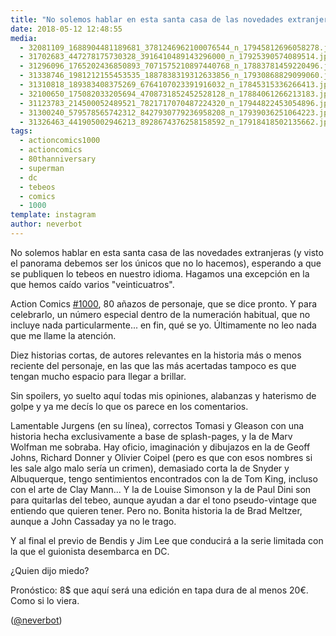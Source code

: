 ```yaml
---
title: "No solemos hablar en esta santa casa de las novedades extranjeras (y visto el panorama debemos ser los únicos que no lo hacemos), esperando a que se publiquen lo tebeos en nuestro idioma"
date: 2018-05-12 12:48:55
media: 
  - 32081109_1688904481189681_3781246962100076544_n_17945812696058278.jpg
  - 31702683_447278175730328_3916410489143296000_n_17925390574089514.jpg
  - 31296096_1765202436850893_7071575210897440768_n_17883781459220496.jpg
  - 31338746_1981212155453535_1887838319312633856_n_17930868829099060.jpg
  - 31310818_189383408375269_6764107023391916032_n_17845315336266413.jpg
  - 32100650_175082033205694_4708731852452528128_n_17884061266213183.jpg
  - 31123783_214500052489521_7821717070487224320_n_17944822453054896.jpg
  - 31300240_579578565742312_8427930779236958208_n_17939036251064223.jpg
  - 31326463_441905002946213_8928674376258158592_n_17918418502135662.jpg
tags: 
  - actioncomics1000
  - actioncomics
  - 80thanniversary
  - superman
  - dc
  - tebeos
  - comics
  - 1000
template: instagram
author: neverbot
---
```


No solemos hablar en esta santa casa de las novedades extranjeras (y visto el panorama debemos ser los únicos que no lo hacemos), esperando a que se publiquen lo tebeos en nuestro idioma. Hagamos una excepción en la que hemos caído varios "veinticuatros".

Action Comics [#1000](/tags/1000), 80 añazos de personaje, que se dice pronto. Y para celebrarlo, un número especial dentro de la numeración habitual, que no incluye nada particularmente... en fin, qué se yo. Últimamente no leo nada que me llame la atención.

Diez historias cortas, de autores relevantes en la historia más o menos reciente del personaje, en las que las más acertadas tampoco es que tengan mucho espacio para llegar a brillar.

Sin spoilers, yo suelto aquí todas mis opiniones, alabanzas y haterismo de golpe y ya me decís lo que os parece en los comentarios.

Lamentable Jurgens (en su línea), correctos Tomasi y Gleason con una historia hecha exclusivamente a base de  splash-pages, y la de Marv Wolfman me sobraba. Hay oficio, imaginación y dibujazos en la de Geoff Johns, Richard Donner y Olivier Coipel (pero es que con esos nombres si les sale algo malo sería un crimen), demasiado corta la de Snyder y Albuquerque, tengo sentimientos encontrados con la de Tom King, incluso con el arte de Clay Mann... Y la de Louise Simonson y la de Paul Dini son para quitarlas del tebeo, aunque ayudan a dar el tono pseudo-vintage que entiendo que quieren tener. Pero no. Bonita historia la de Brad Meltzer, aunque a John Cassaday ya no le trago.

Y al final el previo de Bendis y Jim Lee que conducirá a la serie limitada con la que el guionista desembarca en DC.

¿Quien dijo miedo?

Pronóstico: 8$ que aquí será una edición en tapa dura de al menos 20€. Como si lo viera.

([@neverbot](https://instagram.com/neverbot))
